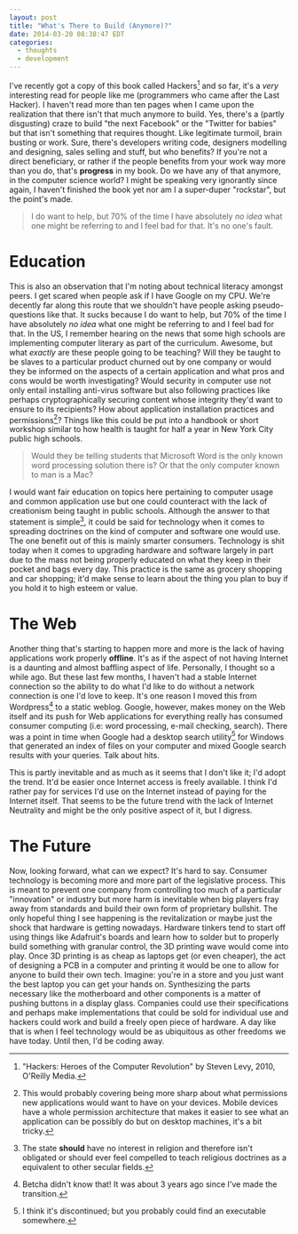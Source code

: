 ```yaml
---
layout: post
title: "What's There to Build (Anymore)?"
date: 2014-03-20 08:38:47 EDT
categories:
  - thoughts
  - development
---
```


I've recently got a copy of this book called Hackers[^1] and so far, it's a
*very* interesting read for people like me (programmers who came after the
Last Hacker). I haven't read more than ten pages when I came upon the
realization that there isn't that much anymore to build. Yes, there's a
(partly disgusting) craze to build "the next Facebook" or the "Twitter for
babies" but that isn't something that requires thought. Like legitimate
turmoil, brain busting or work. Sure, there's developers writing code,
designers modelling and designing, sales selling and stuff, but who benefits?
If you're not a direct beneficiary, or rather if the people benefits from
your work way more than you do, that's **progress** in my book. Do we have
any of that anymore, in the computer science world? I might be speaking very
ignorantly since again, I haven't finished the book yet nor am I a super-duper
"rockstar", but the point's made.

> I do want to help, but 70% of the time I have absolutely *no idea* what 
> one might be referring to and I feel bad for that. It's no one's fault.

# Education

This is also an observation that I'm noting about technical literacy amongst
peers. I get scared when people ask if I have Google on my CPU. We're decently
far along this route that we shouldn't have people asking pseudo-questions
like that. It sucks because I do want to help, but 70% of the time I have
absolutely *no idea* what one might be referring to and I feel bad for that.
In the US, I remember hearing on the news that some high schools are
implementing computer literary as part of the curriculum. Awesome, but what
*exactly* are these people going to be teaching? Will they be taught to be
slaves to a particular product churned out by one company or would they be
informed on the aspects of a certain application and what pros and cons would
be worth investigating? Would security in computer use not only entail
installing anti-virus software but also following practices like perhaps
cryptographically securing content whose integrity they'd want to ensure to
its recipients? How about application installation practices and
permissions[^3]? Things like this could be put into a handbook or short
workshop similar to how health is taught for half a year in New York City
public high schools.

> Would they be telling students that Microsoft Word is the only known word 
> processing solution there is? Or that the only computer known to man is a Mac?

I would want fair education on topics here pertaining to computer usage 
and common application use but one could counteract with the lack of 
creationism being taught in public schools. Although the answer to that 
statement is simple[^2], it could be said for technology when it comes to 
spreading doctrines on the kind of computer and software one would use. The
one benefit out of this is mainly smarter consumers. Technology is shit
today when it comes to upgrading hardware and software largely in part due to
the mass not being properly educated on what they keep in their pocket and
bags every day. This practice is the same as grocery shopping and car
shopping; it'd make sense to learn about the thing you plan to buy if you hold
it to high esteem or value.

# The Web
Another thing that's starting to happen more and more is the lack of having
applications work properly **offline**. It's as if the aspect of not having
Internet is a daunting and almost baffling aspect of life. Personally, I
thought so a while ago. But these last few months, I haven't had a stable
Internet connection so the ability to do what I'd like to do without a network
connection is one I'd love to keep. It's one reason I moved this from 
Wordpress[^4] to a static weblog. Google, however, makes money on the Web
itself and its push for Web applications for everything really has consumed
consumer computing (i.e: word processing, e-mail checking, search). There was
a point in time when Google had a desktop search utility[^5] for Windows that
generated an index of files on your computer and mixed Google search results
with your queries. Talk about hits.

This is partly inevitable and as much as it seems that I don't like it; I'd
adopt the trend. It'd be easier once Internet access is freely available. I
think I'd rather pay for services I'd use on the Internet instead of paying
for the Internet itself. That seems to be the future trend with the lack of
Internet Neutrality and might be the only positive aspect of it, but I
digress.

# The Future
Now, looking forward, what can we expect? It's hard to say. Consumer
technology is becoming more and more part of the legislative process. This is
meant to prevent one company from controlling too much of a particular
"innovation" or industry but more harm is inevitable when big players fray
away from standards and build their own form of proprietary bullshit. The only
hopeful thing I see happening is the revitalization or maybe just the shock
that hardware is getting nowadays. Hardware tinkers tend to start off using
things like Adafruit's boards and learn how to solder but to properly build
something with granular control, the 3D printing wave would come into play.
Once 3D printing is as cheap as laptops get (or even cheaper), the act of
designing a PCB in a computer and printing it would be one to allow for anyone
to build their own tech. Imagine: you're in a store and you just want the best
laptop you can get your hands on. Synthesizing the parts necessary like the
motherboard and other components is a matter of pushing buttons in a display
glass. Companies could use their specifications and perhaps make
implementations that could be sold for individual use and hackers could work
and build a freely open piece of hardware. A day like that is when I feel
technology would be as ubiquitous as other freedoms we have today. Until then,
I'd be coding away.

[^1]: "Hackers: Heroes of the Computer Revolution" by Steven Levy, 2010,
O'Reilly Media.
[^2]: The state **should** have no interest in religion and therefore isn't
obligated or should ever feel compelled to teach religious doctrines as a
equivalent to other secular fields.
[^3]: This would probably covering being more sharp about what permissions new
applications would want to have on your devices. Mobile devices have a whole
permission architecture that makes it easier to see what an application can be
possibly do but on desktop machines, it's a bit tricky.
[^4]: Betcha didn't know that! It was about 3 years ago since I've made the
transition.
[^5]: I think it's discontinued; but you probably could find an executable
somewhere.
